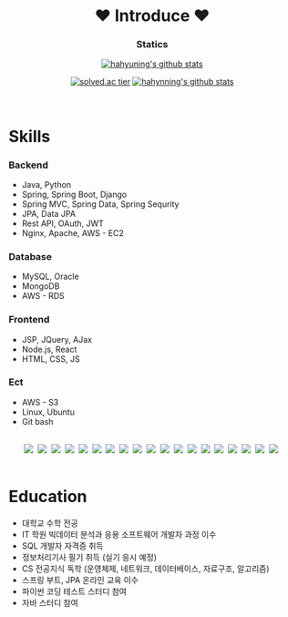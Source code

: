 <div align="center">
 
# :heart: Introduce :heart:

<!--
**hahyuning/hahyuning** is a ✨ _special_ ✨ repository because its `README.md` (this file) appears on your GitHub profile.

Here are some ideas to get you started:

- 🔭 I’m currently working on ...
- 🌱 I’m currently learning ...
- 👯 I’m looking to collaborate on ...
- 🤔 I’m looking for help with ...
- 💬 Ask me about ...
- 📫 How to reach me: ...
- 😄 Pronouns: ...
- ⚡ Fun fact: ...
-->

### Statics
[![hahyuning's github stats](https://github-readme-stats.vercel.app/api?username=hahyuning&hide=contribs,prs&show_icons=true&theme=dracula)](https://github.com/hahyuning)<br>
 
[![solved.ac tier](http://mazassumnida.wtf/api/v2/generate_badge?boj=hahyuning)](https://solved.ac/hahyuning)
[![hahynning's github stats](https://github-readme-stats.vercel.app/api/top-langs/?username=hahyuning&show_icons=true&hide_border=true&title_color=004386&icon_color=004386&layout=compact)](https://github.com/hahyuning)

</div>
<br>

# Skills
### Backend
+ Java, Python 
+ Spring, Spring Boot, Django
+ Spring MVC, Spring Data, Spring Sequrity
+ JPA, Data JPA
+ Rest API, OAuth, JWT
+ Nginx, Apache, AWS - EC2

### Database 
+ MySQL, Oracle
+ MongoDB
+ AWS - RDS

### Frontend 
+ JSP, JQuery, AJax
+ Node.js, React
+ HTML, CSS, JS

### Ect 
+ AWS - S3 
+ Linux, Ubuntu 
+ Git bash

<br>

<div align=center>
<img src="https://img.shields.io/badge/Java-007396?style=flat-square&logo=java&logoColor=white"/>&nbsp;
<img src="https://img.shields.io/badge/Python-3766AB?style=flat-square&logo=Python&logoColor=white"/>&nbsp;
<img src="https://img.shields.io/badge/Spring-6DB33F?style=flat-square&logo=Spring&logoColor=white"/>&nbsp;
<img src="https://img.shields.io/badge/SpringBoot-6DB33F?style=flat-square&logo=SpringBoot&logoColor=white"/>&nbsp;
<img src="https://img.shields.io/badge/Django-092E20?style=flat-square&logo=Django&logoColor=white"/>&nbsp;
<img src="https://img.shields.io/badge/Gradle-02303A?style=flat-square&logo=Gradle&logoColor=white"/>&nbsp;
<img src="https://img.shields.io/badge/IntelliJIDEA-000000?style=flat-square&logo=IntelliJIDEA&logoColor=white"/>&nbsp;
<img src="https://img.shields.io/badge/Eclipse-2C2255?style=flat-square&logo=Eclipse&logoColor=white"/>&nbsp;
<img src="https://img.shields.io/badge/PyCharm-000000?style=flat-square&logo=PyCharm&logoColor=white"/>&nbsp;
<img src="https://img.shields.io/badge/Postman-FF6C37?style=flat-square&logo=Postman&logoColor=white"/>&nbsp;
<img src="https://img.shields.io/badge/MySQL-4479A1?style=flat-square&logo=MySQL&logoColor=white"/>&nbsp;
<img src="https://img.shields.io/badge/MongoDB-47A248?style=flat-square&logo=MongoDB&logoColor=white"/>&nbsp;
<img src="https://img.shields.io/badge/HTML5-E34F26?style=flat-square&logo=HTML5&logoColor=white"/>&nbsp;
<img src="https://img.shields.io/badge/CSS5-1572B6?style=flat-square&logo=CSS3&logoColor=white"/>&nbsp;
<img src="https://img.shields.io/badge/JavaScript-007396?style=flat-square&logo=JavaScript&logoColor=white"/>&nbsp;
<img src="https://img.shields.io/badge/Amazon%20AWS-232F3E?style=flat-square&logo=Amazon%20AWS&logoColor=white"/>&nbsp;
<img src="https://img.shields.io/badge/Linux-FCC624?style=flat-square&logo=Linux&logoColor=white"/>&nbsp;
<img src="https://img.shields.io/badge/Ubuntu-E95420?style=flat-square&logo=Ubuntu&logoColor=white"/>&nbsp;
<img src="https://img.shields.io/badge/Git-F05032?style=flat-square&logo=Git&logoColor=white"/>&nbsp;
</div>
 
<br>

# Education
- 대학교 수학 전공
- IT 학원 빅데이터 분석과 응용 소프트웨어 개발자 과정 이수
- SQL 개발자 자격증 취득
- 정보처리기사 필기 취득 (실기 응시 예정)
- CS 전공지식 독학 (운영체제, 네트워크, 데이터베이스, 자료구조, 알고리즘)
- 스프링 부트, JPA 온라인 교육 이수 
- 파이썬 코딩 테스트 스터디 참여
- 자바 스터디 참여
